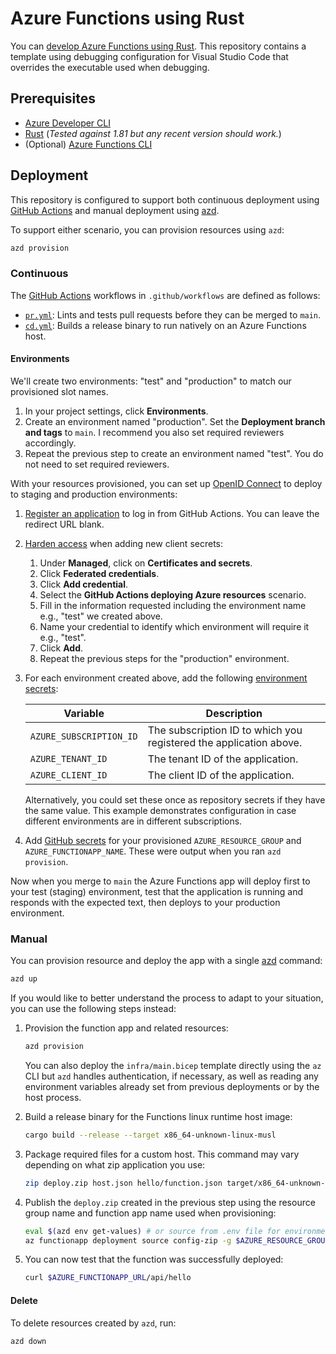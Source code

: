 # Azure Functions using Rust

You can [develop Azure Functions using Rust](https://learn.microsoft.com/azure/azure-functions/create-first-function-vs-code-other). This repository contains a template using debugging configuration for Visual Studio Code that overrides the executable used when debugging.

## Prerequisites

* [Azure Developer CLI][azd]
* [Rust](https://www.rust-lang.org)
  (*Tested against 1.81 but any recent version should work.*)
* (Optional) [Azure Functions CLI][func]

## Deployment

This repository is configured to support both continuous deployment using [GitHub Actions] and manual deployment using [azd].

To support either scenario, you can provision resources using `azd`:

```bash
azd provision
```

### Continuous

The [GitHub Actions] workflows in `.github/workflows` are defined as follows:

* [`pr.yml`](.github/workflows/pr.yml): Lints and tests pull requests before they can be merged to `main`.
* [`cd.yml`](.github/workflows/cd.yml): Builds a release binary to run natively on an Azure Functions host.

#### Environments

We'll create two environments: "test" and "production" to match our provisioned slot names.

1. In your project settings, click **Environments**.
2. Create an environment named "production". Set the **Deployment branch and tags** to `main`. I recommend you also set required reviewers accordingly.
3. Repeat the previous step to create an environment named "test". You do not need to set required reviewers.

With your resources provisioned, you can set up [OpenID Connect][OIDC] to deploy to staging and production environments:

1. [Register an application](https://learn.microsoft.com/entra/identity-platform/howto-create-service-principal-portal) to log in from GitHub Actions. You can leave the redirect URL blank.
2. [Harden access](https://docs.github.com/en/actions/deployment/security-hardening-your-deployments/about-security-hardening-with-openid-connect#configuring-the-oidc-trust-with-the-cloud) when adding new client secrets:
   1. Under **Managed**, click on **Certificates and secrets**.
   2. Click **Federated credentials**.
   3. Click **Add credential**.
   4. Select the **GitHub Actions deploying Azure resources** scenario.
   5. Fill in the information requested including the environment name e.g., "test" we created above.
   6. Name your credential to identify which environment will require it e.g., "test".
   7. Click **Add**.
   8. Repeat the previous steps for the "production" environment.
3. For each environment created above, add the following [environment secrets][GitHub secrets]:

   Variable | Description
   --- | ---
   `AZURE_SUBSCRIPTION_ID` | The subscription ID to which you registered the application above.
   `AZURE_TENANT_ID` | The tenant ID of the application.
   `AZURE_CLIENT_ID` | The client ID of the application.

   Alternatively, you could set these once as repository secrets if they have the same value. This example demonstrates configuration in case different environments are in different subscriptions.
4. Add [GitHub secrets] for your provisioned `AZURE_RESOURCE_GROUP` and `AZURE_FUNCTIONAPP_NAME`. These were output when you ran `azd provision`.

Now when you merge to `main` the Azure Functions app will deploy first to your test (staging) environment, test that the application is running and responds with the expected text, then deploys to your production environment.

### Manual

You can provision resource and deploy the app with a single [azd] command:

```bash
azd up
```

If you would like to better understand the process to adapt to your situation, you can use the following steps instead:

1. Provision the function app and related resources:

   ```bash
   azd provision
   ```

   You can also deploy the `infra/main.bicep` template directly using the `az` CLI but `azd` handles authentication, if necessary, as well as reading any environment variables already set from previous deployments or by the host process.

2. Build a release binary for the Functions linux runtime host image:

   ```bash
   cargo build --release --target x86_64-unknown-linux-musl
   ```

3. Package required files for a custom host. This command may vary depending on what zip application you use:

   ```bash
   zip deploy.zip host.json hello/function.json target/x86_64-unknown-linux-musl/release/handler
   ```

4. Publish the `deploy.zip` created in the previous step using the resource group name and function app name used when provisioning:

   ```bash
   eval $(azd env get-values) # or source from .env file for environment under .azure/
   az functionapp deployment source config-zip -g $AZURE_RESOURCE_GROUP -n $AZURE_FUNCTIONAPP_NAME --src deploy.zip
   ```

5. You can now test that the function was successfully deployed:

   ```bash
   curl $AZURE_FUNCTIONAPP_URL/api/hello
   ```

#### Delete

To delete resources created by `azd`, run:

```bash
azd down
```

[azd]: https://aka.ms/azure-dev
[func]: https://learn.microsoft.com/azure/azure-functions/functions-run-local
[GitHub Actions]: https://docs.github.com/actions
[GitHub secrets]: https://docs.github.com/actions/security-for-github-actions/security-guides/using-secrets-in-github-actions
[OIDC]: https://docs.github.com/actions/security-for-github-actions/security-hardening-your-deployments/configuring-openid-connect-in-azure
